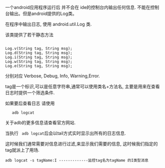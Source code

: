 一个android应用程序运行后 并不会在 ide的控制台内输出任何信息. 不能在控制台输出。但是android提供的Log类。

在程序中输出日志, 使用 android.util.Log 类. 

该类提供了若干静态方法

````

Log.v(String tag, String msg); 
Log.d(String tag, String msg); 
Log.i(String tag, String msg); 
Log.w(String tag, String msg); 
Log.e(String tag, String msg);

````

分别对应 Verbose, Debug, Info, Warning,Error.

tag是一个标识,可以是任意字符串,通常可以使用类名+方法名, 主要是用来在查看日志时提供一个筛选条件.

 
如果要后查看日志 请使用

````	adb logcat ````

关于adb的更多信息请查看官方网站.

当执行 ````  adb logcat ````后会以tail方式实时显示出所有的日志信息.

这时候我们通常需要对信息进行过滤,来显示我们需要的信息, 这时候我们指定的 tag就派上了用场.

````
adb logcat -s tagName:I -------------监控tag名为tagName 的I类型消息
````
 